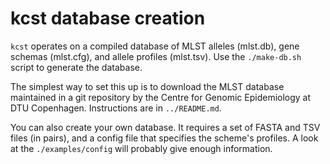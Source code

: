 # kcst database creation

`kcst` operates on a compiled database of MLST alleles (mlst.db), gene schemas
(mlst.cfg), and allele profiles (mlst.tsv).  Use the `./make-db.sh` script
to generate the database.

The simplest way to set this up is to download the MLST database maintained in
a git repository by the Centre for Genomic Epidemiology at DTU Copenhagen.
Instructions are in `../README.md`.

You can also create your own database.  It requires a set of FASTA and
TSV files (in pairs), and a config file that specifies the scheme's profiles.
A look at the `./examples/config` will probably give enough information.

